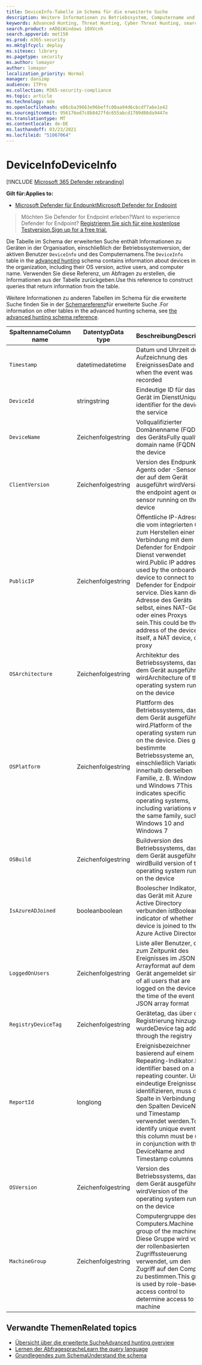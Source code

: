 ```yaml
---
title: DeviceInfo-Tabelle im Schema für die erweiterte Suche
description: Weitere Informationen zu Betriebssystem, Computername und anderen Geräteinformationen finden Sie in der DeviceInfo-Tabelle des schemas für die erweiterte Suche.
keywords: Advanced Hunting, Threat Hunting, Cyber Threat Hunting, search, query, telemetry, schema reference, kusto, table, column, data type, description, deviceinfo, device, os, platform, users, DeviceInfo
search.product: eADQiWindows 10XVcnh
search.appverid: met150
ms.prod: m365-security
ms.mktglfcycl: deploy
ms.sitesec: library
ms.pagetype: security
ms.author: lomayor
author: lomayor
localization_priority: Normal
manager: dansimp
audience: ITPro
ms.collection: M365-security-compliance
ms.topic: article
ms.technology: mde
ms.openlocfilehash: e86cba39663e96beffc00aa94d6cbcdf7a6e1e42
ms.sourcegitcommit: 956176ed7c8b8427fdc655abcd1709d86da9447e
ms.translationtype: MT
ms.contentlocale: de-DE
ms.lasthandoff: 03/23/2021
ms.locfileid: "51067064"
---
```

# <a name="deviceinfo"></a><span data-ttu-id="5cb2a-104">DeviceInfo</span><span class="sxs-lookup"><span data-stu-id="5cb2a-104">DeviceInfo</span></span>

[!INCLUDE [Microsoft 365 Defender rebranding](../../includes/microsoft-defender.md)]

<span data-ttu-id="5cb2a-105">**Gilt für:**</span><span class="sxs-lookup"><span data-stu-id="5cb2a-105">**Applies to:**</span></span>
- [<span data-ttu-id="5cb2a-106">Microsoft Defender für Endpunkt</span><span class="sxs-lookup"><span data-stu-id="5cb2a-106">Microsoft Defender for Endpoint</span></span>](https://go.microsoft.com/fwlink/p/?linkid=2154037)


><span data-ttu-id="5cb2a-107">Möchten Sie Defender for Endpoint erleben?</span><span class="sxs-lookup"><span data-stu-id="5cb2a-107">Want to experience Defender for Endpoint?</span></span> [<span data-ttu-id="5cb2a-108">Registrieren Sie sich für eine kostenlose Testversion.</span><span class="sxs-lookup"><span data-stu-id="5cb2a-108">Sign up for a free trial.</span></span>](https://www.microsoft.com/microsoft-365/windows/microsoft-defender-atp?ocid=docs-wdatp-advancedhuntingref-abovefoldlink)

<span data-ttu-id="5cb2a-109">Die Tabelle im Schema der erweiterten Suche enthält Informationen zu Geräten in der Organisation, einschließlich der Betriebssystemversion, der aktiven Benutzer `DeviceInfo` und des [](advanced-hunting-overview.md) Computernamens.</span><span class="sxs-lookup"><span data-stu-id="5cb2a-109">The `DeviceInfo` table in the [advanced hunting](advanced-hunting-overview.md) schema contains information about devices in the organization, including their OS version, active users, and computer name.</span></span> <span data-ttu-id="5cb2a-110">Verwenden Sie diese Referenz, um Abfragen zu erstellen, die Informationen aus der Tabelle zurückgeben.</span><span class="sxs-lookup"><span data-stu-id="5cb2a-110">Use this reference to construct queries that return information from the table.</span></span>

<span data-ttu-id="5cb2a-111">Weitere Informationen zu anderen Tabellen im Schema für die erweiterte Suche finden Sie in der [Schemareferenz](advanced-hunting-schema-reference.md)für erweiterte Suche .</span><span class="sxs-lookup"><span data-stu-id="5cb2a-111">For information on other tables in the advanced hunting schema, see [the advanced hunting schema reference](advanced-hunting-schema-reference.md).</span></span>

| <span data-ttu-id="5cb2a-112">Spaltenname</span><span class="sxs-lookup"><span data-stu-id="5cb2a-112">Column name</span></span> | <span data-ttu-id="5cb2a-113">Datentyp</span><span class="sxs-lookup"><span data-stu-id="5cb2a-113">Data type</span></span> | <span data-ttu-id="5cb2a-114">Beschreibung</span><span class="sxs-lookup"><span data-stu-id="5cb2a-114">Description</span></span> |
|-------------|-----------|-------------|
| `Timestamp` | <span data-ttu-id="5cb2a-115">datetime</span><span class="sxs-lookup"><span data-stu-id="5cb2a-115">datetime</span></span> | <span data-ttu-id="5cb2a-116">Datum und Uhrzeit der Aufzeichnung des Ereignisses</span><span class="sxs-lookup"><span data-stu-id="5cb2a-116">Date and time when the event was recorded</span></span> |
| `DeviceId` | <span data-ttu-id="5cb2a-117">string</span><span class="sxs-lookup"><span data-stu-id="5cb2a-117">string</span></span> | <span data-ttu-id="5cb2a-118">Eindeutige ID für das Gerät im Dienst</span><span class="sxs-lookup"><span data-stu-id="5cb2a-118">Unique identifier for the device in the service</span></span> |
| `DeviceName` | <span data-ttu-id="5cb2a-119">Zeichenfolge</span><span class="sxs-lookup"><span data-stu-id="5cb2a-119">string</span></span> | <span data-ttu-id="5cb2a-120">Vollqualifizierter Domänenname (FQDN) des Geräts</span><span class="sxs-lookup"><span data-stu-id="5cb2a-120">Fully qualified domain name (FQDN) of the device</span></span> |
| `ClientVersion` | <span data-ttu-id="5cb2a-121">Zeichenfolge</span><span class="sxs-lookup"><span data-stu-id="5cb2a-121">string</span></span> | <span data-ttu-id="5cb2a-122">Version des Endpunkt-Agents oder -Sensors, der auf dem Gerät ausgeführt wird</span><span class="sxs-lookup"><span data-stu-id="5cb2a-122">Version of the endpoint agent or sensor running on the device</span></span> |
| `PublicIP` | <span data-ttu-id="5cb2a-123">Zeichenfolge</span><span class="sxs-lookup"><span data-stu-id="5cb2a-123">string</span></span> | <span data-ttu-id="5cb2a-124">Öffentliche IP-Adresse, die vom integrierten Gerät zum Herstellen einer Verbindung mit dem Defender for Endpoint-Dienst verwendet wird.</span><span class="sxs-lookup"><span data-stu-id="5cb2a-124">Public IP address used by the onboarded device to connect to the Defender for Endpoint service.</span></span> <span data-ttu-id="5cb2a-125">Dies kann die IP-Adresse des Geräts selbst, eines NAT-Geräts oder eines Proxys sein.</span><span class="sxs-lookup"><span data-stu-id="5cb2a-125">This could be the IP address of the device itself, a NAT device, or a proxy</span></span> |
| `OSArchitecture` | <span data-ttu-id="5cb2a-126">Zeichenfolge</span><span class="sxs-lookup"><span data-stu-id="5cb2a-126">string</span></span> | <span data-ttu-id="5cb2a-127">Architektur des Betriebssystems, das auf dem Gerät ausgeführt wird</span><span class="sxs-lookup"><span data-stu-id="5cb2a-127">Architecture of the operating system running on the device</span></span> |
| `OSPlatform` | <span data-ttu-id="5cb2a-128">Zeichenfolge</span><span class="sxs-lookup"><span data-stu-id="5cb2a-128">string</span></span> | <span data-ttu-id="5cb2a-129">Plattform des Betriebssystems, das auf dem Gerät ausgeführt wird.</span><span class="sxs-lookup"><span data-stu-id="5cb2a-129">Platform of the operating system running on the device.</span></span> <span data-ttu-id="5cb2a-130">Dies gibt bestimmte Betriebssysteme an, einschließlich Variationen innerhalb derselben Familie, z. B. Windows 10 und Windows 7</span><span class="sxs-lookup"><span data-stu-id="5cb2a-130">This indicates specific operating systems, including variations within the same family, such as Windows 10 and Windows 7</span></span> |
| `OSBuild` | <span data-ttu-id="5cb2a-131">Zeichenfolge</span><span class="sxs-lookup"><span data-stu-id="5cb2a-131">string</span></span> | <span data-ttu-id="5cb2a-132">Buildversion des Betriebssystems, das auf dem Gerät ausgeführt wird</span><span class="sxs-lookup"><span data-stu-id="5cb2a-132">Build version of the operating system running on the device</span></span> |
| `IsAzureADJoined` | <span data-ttu-id="5cb2a-133">boolean</span><span class="sxs-lookup"><span data-stu-id="5cb2a-133">boolean</span></span> | <span data-ttu-id="5cb2a-134">Boolescher Indikator, ob das Gerät mit Azure Active Directory verbunden ist</span><span class="sxs-lookup"><span data-stu-id="5cb2a-134">Boolean indicator of whether device is joined to the Azure Active Directory</span></span> |
| `LoggedOnUsers` | <span data-ttu-id="5cb2a-135">Zeichenfolge</span><span class="sxs-lookup"><span data-stu-id="5cb2a-135">string</span></span> | <span data-ttu-id="5cb2a-136">Liste aller Benutzer, die zum Zeitpunkt des Ereignisses im JSON-Arrayformat auf dem Gerät angemeldet sind</span><span class="sxs-lookup"><span data-stu-id="5cb2a-136">List of all users that are logged on the device at the time of the event in JSON array format</span></span> |
| `RegistryDeviceTag` | <span data-ttu-id="5cb2a-137">Zeichenfolge</span><span class="sxs-lookup"><span data-stu-id="5cb2a-137">string</span></span> | <span data-ttu-id="5cb2a-138">Gerätetag, das über die Registrierung hinzugefügt wurde</span><span class="sxs-lookup"><span data-stu-id="5cb2a-138">Device tag added through the registry</span></span> |
| `ReportId` | <span data-ttu-id="5cb2a-139">long</span><span class="sxs-lookup"><span data-stu-id="5cb2a-139">long</span></span> | <span data-ttu-id="5cb2a-140">Ereignisbezeichner basierend auf einem Repeating-Indikator.</span><span class="sxs-lookup"><span data-stu-id="5cb2a-140">Event identifier based on a repeating counter.</span></span> <span data-ttu-id="5cb2a-141">Um eindeutige Ereignisse zu identifizieren, muss diese Spalte in Verbindung mit den Spalten DeviceName und Timestamp verwendet werden.</span><span class="sxs-lookup"><span data-stu-id="5cb2a-141">To identify unique events, this column must be used in conjunction with the DeviceName and Timestamp columns</span></span> |
| `OSVersion` | <span data-ttu-id="5cb2a-142">Zeichenfolge</span><span class="sxs-lookup"><span data-stu-id="5cb2a-142">string</span></span> | <span data-ttu-id="5cb2a-143">Version des Betriebssystems, das auf dem Gerät ausgeführt wird</span><span class="sxs-lookup"><span data-stu-id="5cb2a-143">Version of the operating system running on the device</span></span> |
| `MachineGroup` | <span data-ttu-id="5cb2a-144">Zeichenfolge</span><span class="sxs-lookup"><span data-stu-id="5cb2a-144">string</span></span> | <span data-ttu-id="5cb2a-145">Computergruppe des Computers.</span><span class="sxs-lookup"><span data-stu-id="5cb2a-145">Machine group of the machine.</span></span> <span data-ttu-id="5cb2a-146">Diese Gruppe wird von der rollenbasierten Zugriffssteuerung verwendet, um den Zugriff auf den Computer zu bestimmen.</span><span class="sxs-lookup"><span data-stu-id="5cb2a-146">This group is used by role-based access control to determine access to the machine</span></span> |

## <a name="related-topics"></a><span data-ttu-id="5cb2a-147">Verwandte Themen</span><span class="sxs-lookup"><span data-stu-id="5cb2a-147">Related topics</span></span>
- [<span data-ttu-id="5cb2a-148">Übersicht über die erweiterte Suche</span><span class="sxs-lookup"><span data-stu-id="5cb2a-148">Advanced hunting overview</span></span>](advanced-hunting-overview.md)
- [<span data-ttu-id="5cb2a-149">Lernen der Abfragesprache</span><span class="sxs-lookup"><span data-stu-id="5cb2a-149">Learn the query language</span></span>](advanced-hunting-query-language.md)
- [<span data-ttu-id="5cb2a-150">Grundlegendes zum Schema</span><span class="sxs-lookup"><span data-stu-id="5cb2a-150">Understand the schema</span></span>](advanced-hunting-schema-reference.md)
